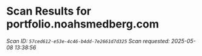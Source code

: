 # Scan Results for portfolio.noahsmedberg.com

*Scan ID: `57ced612-e53e-4c46-b4dd-7e2661d7d325`*
*Scan requested: 2025-05-08 13:38:56*


